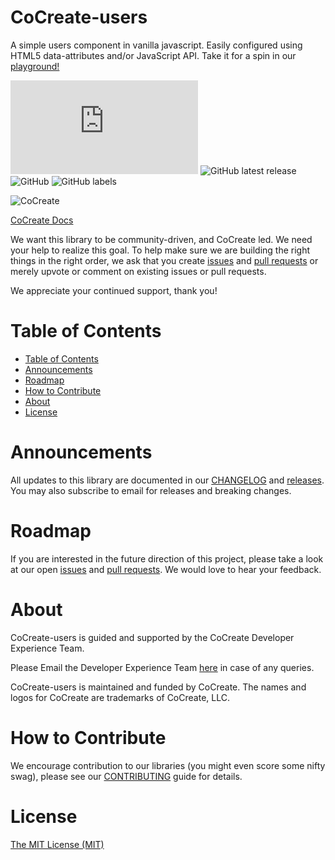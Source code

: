 # CoCreate-users
A simple users component in vanilla javascript. Easily configured using HTML5 data-attributes and/or JavaScript API. Take it for a spin in our [playground!](https://cocreate.app/docs/users)

![GitHub file size in bytes](https://img.shields.io/github/size/CoCreate-app/CoCreate-users/dist/CoCreate-users.min.js?label=minified%20size&style=for-the-badge) 
![GitHub latest release](https://img.shields.io/github/v/release/CoCreate-app/CoCreate-users?style=for-the-badge)
![GitHub](https://img.shields.io/github/license/CoCreate-app/CoCreate-users?style=for-the-badge) 
![GitHub labels](https://img.shields.io/github/labels/CoCreate-app/CoCreate-users/help%20wanted?style=for-the-badge)

![CoCreate](https://cdn.cocreate.app/logo.png)

[CoCreate Docs](https://cocreate.app/docs/users)

We want this library to be community-driven, and CoCreate led. We need your help to realize this goal. To help make sure we are building the right things in the right order, we ask that you create [issues](https://github.com/CoCreate-app/Realtime_Admin_CRM_and_CMS/issues) and [pull requests](https://github.com/CoCreate-app/Realtime_Admin_CRM_and_CMS/pulls) or merely upvote or comment on existing issues or pull requests.

We appreciate your continued support, thank you!

# Table of Contents

- [Table of Contents](#table-of-contents)
- [Announcements](#announcements)
- [Roadmap](#roadmap)
- [How to Contribute](#how-to-contribute)
- [About](#about)
- [License](#license)

<a name="announcements"></a>
# Announcements

All updates to this library are documented in our [CHANGELOG](https://github.com/CoCreate-app/CoCreate-users/blob/master/CHANGELOG.md) and [releases](https://github.com/CoCreate-app/CoCreate-users/releases). You may also subscribe to email for releases and breaking changes. 

<a name="roadmap"></a>
# Roadmap

If you are interested in the future direction of this project, please take a look at our open [issues](https://github.com/CoCreate-app/CoCreate-users/issues) and [pull requests](https://github.com/CoCreate-app/CoCreate-users/pulls). We would love to hear your feedback.


<a name="about"></a>
# About

CoCreate-users is guided and supported by the CoCreate Developer Experience Team.

Please Email the Developer Experience Team [here](mailto:develop@cocreate.app) in case of any queries.

CoCreate-users is maintained and funded by CoCreate. The names and logos for CoCreate are trademarks of CoCreate, LLC.

<a name="contribute"></a>
# How to Contribute

We encourage contribution to our libraries (you might even score some nifty swag), please see our [CONTRIBUTING](https://github.com/CoCreate-app/CoCreate-users/blob/master/CONTRIBUTING.md) guide for details.

# License
[The MIT License (MIT)](https://github.com/CoCreate-app/CoCreate-users/blob/master/LICENSE)